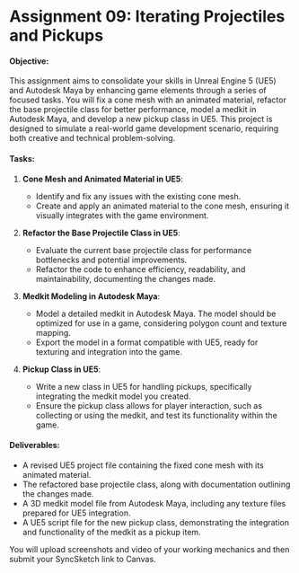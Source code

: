 # Assignment 09: Iterating Projectiles and Pickups

<h4>Objective:</h4>
<p>This assignment aims to consolidate your skills in Unreal Engine 5 (UE5) and Autodesk Maya by enhancing game elements through a series of focused tasks. You will fix a cone mesh with an animated material, refactor the base projectile class for better performance, model a medkit in Autodesk Maya, and develop a new pickup class in UE5. This project is designed to simulate a real-world game development scenario, requiring both creative and technical problem-solving.</p>
<h4>Tasks:</h4>
<ol>
<li>
<p><strong>Cone Mesh and Animated Material in UE5</strong>:</p>
<ul>
<li>Identify and fix any issues with the existing cone mesh.</li>
<li>Create and apply an animated material to the cone mesh, ensuring it visually integrates with the game environment.</li>
</ul>
</li>
<li>
<p><strong>Refactor the Base Projectile Class in UE5</strong>:</p>
<ul>
<li>Evaluate the current base projectile class for performance bottlenecks and potential improvements.</li>
<li>Refactor the code to enhance efficiency, readability, and maintainability, documenting the changes made.</li>
</ul>
</li>
<li>
<p><strong>Medkit Modeling in Autodesk Maya</strong>:</p>
<ul>
<li>Model a detailed medkit in Autodesk Maya. The model should be optimized for use in a game, considering polygon count and texture mapping.</li>
<li>Export the model in a format compatible with UE5, ready for texturing and integration into the game.</li>
</ul>
</li>
<li>
<p><strong>Pickup Class in UE5</strong>:</p>
<ul>
<li>Write a new class in UE5 for handling pickups, specifically integrating the medkit model you created.</li>
<li>Ensure the pickup class allows for player interaction, such as collecting or using the medkit, and test its functionality within the game.</li>
</ul>
</li>
</ol>
<h4>Deliverables:</h4>
<ul>
<li>A revised UE5 project file containing the fixed cone mesh with its animated material.</li>
<li>The refactored base projectile class, along with documentation outlining the changes made.</li>
<li>A 3D medkit model file from Autodesk Maya, including any texture files prepared for UE5 integration.</li>
<li>A UE5 script file for the new pickup class, demonstrating the integration and functionality of the medkit as a pickup item.</li>
</ul>
<p>You will upload screenshots and video of your working mechanics and then submit your SyncSketch link to Canvas.</p>